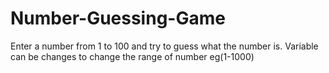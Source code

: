 # Number-Guessing-Game
Enter a number from 1 to 100 and try to guess what the number is.
Variable can be changes to change the range of number eg(1-1000)

